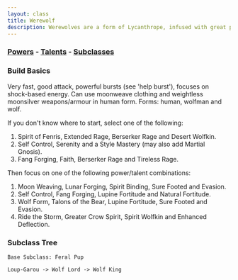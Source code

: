 ```yaml
---
layout: class
title: Werewolf
description: Werewolves are a form of Lycanthrope, infused with great physical strength and power.
---
```


### [Powers](powers) - [Talents](talents) - [Subclasses](subclasses)

### Build Basics

Very fast, good attack, powerful bursts (see 'help burst'), focuses
on shock-based energy.  Can use moonweave clothing and weightless moonsilver
weapons/armour in human form.  Forms: human, wolfman and wolf.

If you don't know where to start, select one of the following:

1. Spirit of Fenris, Extended Rage, Berserker Rage and Desert Wolfkin.
2. Self Control, Serenity and a Style Mastery (may also add Martial Gnosis).
3. Fang Forging, Faith, Berserker Rage and Tireless Rage.

Then focus on one of the following power/talent combinations:

1. Moon Weaving, Lunar Forging, Spirit Binding, Sure Footed and Evasion.
2. Self Control, Fang Forging, Lupine Fortitude and Natural Fortitude.
3. Wolf Form, Talons of the Bear, Lupine Fortitude, Sure Footed and Evasion.
4. Ride the Storm, Greater Crow Spirit, Spirit Wolfkin and Enhanced Deflection.

### Subclass Tree

```
Base Subclass: Feral Pup

Loup-Garou -> Wolf Lord -> Wolf King

```